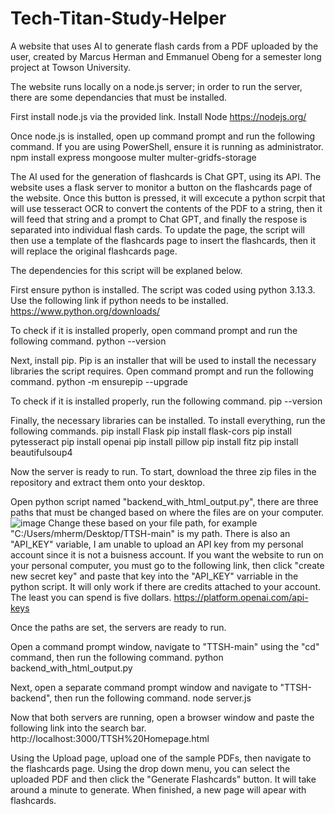 # Tech-Titan-Study-Helper
A website that uses AI to generate flash cards from a PDF uploaded by the user, created by Marcus Herman and Emmanuel Obeng for a semester long project at Towson University.

The website runs locally on a node.js server; in order to run the server, there are some dependancies that must be installed.

First install node.js via the provided link.
Install Node https://nodejs.org/

Once node.js is installed, open up command prompt and run the following command. If you are using PowerShell, ensure it is running as administrator.
npm install express mongoose multer multer-gridfs-storage

The AI used for the generation of flashcards is Chat GPT, using its API. The website uses a flask server to monitor a button on the flashcards page of the website. Once this button is pressed, it will excecute a python scrpit that will use tesseract OCR to convert the contents of the PDF to a string, then it will feed that string and a prompt to Chat GPT, and finally the respose is separated into individual flash cards. To update the page, the script will then use a template of the flashcards page to insert the flashcards, then it will replace the original flashcards page.

The dependencies for this script will be explaned below.

First ensure python is installed. The script was coded using python 3.13.3. Use the following link if python needs to be installed.
https://www.python.org/downloads/

To check if it is installed properly, open command prompt and run the following command.
python --version

Next, install pip. Pip is an installer that will be used to install the necessary libraries the script requires. Open command prompt and run the following command.
python -m ensurepip --upgrade

To check if it is installed properly, run the following command.
pip --version

Finally, the necessary libraries can be installed. To install everything, run the following commands.
pip install Flask
pip install flask-cors
pip install pytesseract
pip install openai
pip install pillow
pip install fitz
pip install beautifulsoup4

Now the server is ready to run. To start, download the three zip files in the repository and extract them onto your desktop.

Open python script named "backend_with_html_output.py", there are three paths that must be changed based on where the files are on your computer.
![image](https://github.com/user-attachments/assets/888a10d8-2b19-49ef-9833-e1cdff2d16ca)
Change these based on your file path, for example "C:/Users/mherm/Desktop/TTSH-main" is my path. There is also an "API_KEY" variable, I am unable to upload an API key from my personal account since it is not a buisness account. If you want the website to run on your personal computer, you must go to the following link, then click "create new secret key" and paste that key into the "API_KEY" varriable in the python script. It will only work if there are credits attached to your account. The least you can spend is five dollars.
https://platform.openai.com/api-keys

Once the paths are set, the servers are ready to run.

Open a command prompt window, navigate to "TTSH-main" using the "cd" command, then run the following command.
python backend_with_html_output.py

Next, open a separate command prompt window and navigate to "TTSH-backend", then run the following command.
node server.js

Now that both servers are running, open a browser window and paste the following link into the search bar.
http://localhost:3000/TTSH%20Homepage.html

Using the Upload page, upload one of the sample PDFs, then navigate to the flashcards page. Using the drop down menu, you can select the uploaded PDF and then click the "Generate Flashcards" button. It will take around a minute to generate. When finished, a new page will apear with flashcards.




